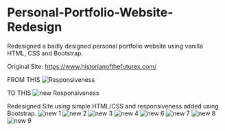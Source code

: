 # Personal-Portfolio-Website-Redesign
Redesigned a badly designed personal portfolio website using vanilla HTML, CSS and Bootstrap. 

Original Site: https://www.historianofthefuturex.com/

FROM THIS
![Responsiveness](https://user-images.githubusercontent.com/109679563/180623209-63e9af71-7f33-410d-be16-767995e9fc58.png)

TO THIS
![new Responsiveness](https://user-images.githubusercontent.com/109679563/180623188-50b173d9-014e-4a30-acd3-00fa0f50e976.png)

Redesigned Site using simple HTML/CSS and responsiveness added using Bootstrap.
![new 1](https://user-images.githubusercontent.com/109679563/180623193-6f62920b-3c1d-4ed5-b411-2e271001e868.png)
![new 2](https://user-images.githubusercontent.com/109679563/180623198-51bd10c4-f3bc-4439-beae-cf3b5c7a19e7.png)
![new 3](https://user-images.githubusercontent.com/109679563/180623206-4536ba65-f49c-460e-84c4-3318ac6f0b31.png)
![new 4](https://user-images.githubusercontent.com/109679563/180623216-e72fc564-6c1f-4182-a13f-ae2a0a18306f.png)
![new 6](https://user-images.githubusercontent.com/109679563/180623217-76a619f5-7d86-4f10-ae90-2ae45225ed37.png)
![new 7](https://user-images.githubusercontent.com/109679563/180623218-5ea45780-64df-49c9-ae19-1e8a08cc8eb7.png)
![new 8](https://user-images.githubusercontent.com/109679563/180623227-8db9bfb5-6e93-4c75-a75a-e12322876d1b.png)
![new 9](https://user-images.githubusercontent.com/109679563/180623233-8ff65d06-6276-466d-bb07-032dd939a097.png)

